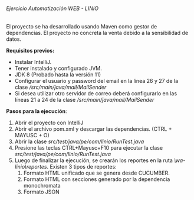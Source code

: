 ###### Ejercicio Automatización WEB - LINIO

El proyecto se ha desarrollado usando Maven como gestor de
dependencias. El proyecto no concreta la venta debido a la
sensibilidad de datos.

**Requisitos previos:**
* Instalar IntelliJ.
* Tener instalado y configurado JVM.
* JDK 8 (Probado hasta la versión 11)
* Configurar el usuario y password del email en la línea 26 y 27 de la clase _/src/main/java/mail/MailSender_
* Si desea utilizar otro servidor de correo deberá configurarlo en las líneas 21 a 24 de la clase _/src/main/java/mail/MailSender_

**Pasos para la ejecución**:
1. Abrir el proyecto con IntelliJ
2. Abrir el archivo pom.xml y descargar las dependencias. (CTRL + MAYUSC + O)
3. Abrir la clase _src/test/java/pe/com/linio/RunTest.java_
4. Presione las teclas CTRL+Mayusc+F10 para ejecutar la clase _src/test/java/pe/com/linio/RunTest.java_
5. Luego de finalizar la ejecución, se crearán los reportes en la ruta _\wa-linio\reportes_. Existen 3 tipos de reportes:
   1. Formato HTML unificado que se genera desde CUCUMBER.
   2. Formato HTML con secciones generado por la dependencia monochromata
   3. Formato JSON
